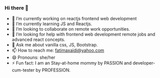 ### Hi there 👋

- 🔭 I’m currently working on reactjs frontend web development
- 🌱 I’m currently learning JS and Reactjs.
- 👯 I’m looking to collaborate on remote work opportunities.
- 🤔 I’m looking for help with frontend web development remote jobs and advanced react concepts.
- 💬 Ask me about vanilla css, JS, Bootstrap.
- 📫 How to reach me: fatimaxaidi@yahoo.com
- 😄 Pronouns: she/her
- ⚡ Fun fact: I am an Stay-at-home mommy by PASSION and developer-cum-tester by PROFESSION.
